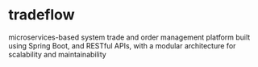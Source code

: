 # tradeflow
microservices-based system trade and order management platform built using Spring Boot, and RESTful APIs, with a modular architecture for scalability and maintainability
